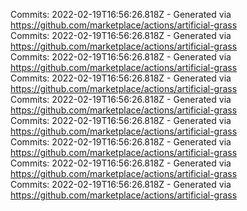 Commits: 2022-02-19T16:56:26.818Z - Generated via https://github.com/marketplace/actions/artificial-grass
<br>
Commits: 2022-02-19T16:56:26.818Z - Generated via https://github.com/marketplace/actions/artificial-grass
<br>
Commits: 2022-02-19T16:56:26.818Z - Generated via https://github.com/marketplace/actions/artificial-grass
<br>
Commits: 2022-02-19T16:56:26.818Z - Generated via https://github.com/marketplace/actions/artificial-grass
<br>
Commits: 2022-02-19T16:56:26.818Z - Generated via https://github.com/marketplace/actions/artificial-grass
<br>
Commits: 2022-02-19T16:56:26.818Z - Generated via https://github.com/marketplace/actions/artificial-grass
<br>
Commits: 2022-02-19T16:56:26.818Z - Generated via https://github.com/marketplace/actions/artificial-grass
<br>
Commits: 2022-02-19T16:56:26.818Z - Generated via https://github.com/marketplace/actions/artificial-grass
<br>
Commits: 2022-02-19T16:56:26.818Z - Generated via https://github.com/marketplace/actions/artificial-grass
<br>
